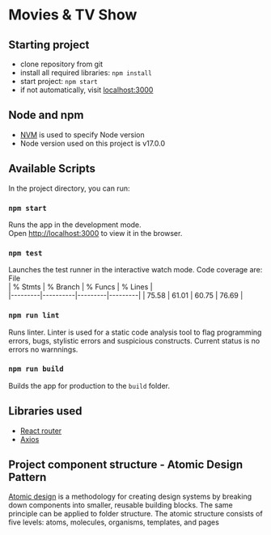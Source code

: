 # Movies & TV Show

## Starting project

- clone repository from git
- install all required libraries: `npm install`
- start project: `npm start`
- if not automatically, visit [localhost:3000](http://localhost:3000)

## Node and npm

- [NVM](https://github.com/creationix/nvm) is used to specify Node version
- Node version used on this project is v17.0.0

## Available Scripts

In the project directory, you can run:

### `npm start`

Runs the app in the development mode.\
Open [http://localhost:3000](http://localhost:3000) to view it in the browser.

### `npm test`

Launches the test runner in the interactive watch mode.
Code coverage are: File  
| % Stmts | % Branch | % Funcs | % Lines |  
|---------|----------|---------|---------|
| 75.58 | 61.01 | 60.75 | 76.69 |

### `npm run lint`

Runs linter. Linter is used for a static code analysis tool to flag programming errors, bugs, stylistic errors and suspicious constructs.
Current status is no errors no warnnings.

### `npm run build`

Builds the app for production to the `build` folder.

## Libraries used

- [React router](https://reacttraining.com/react-router/)
- [Axios](https://github.com/axios/axios)

## Project component structure - Atomic Design Pattern

[Atomic design](https://andela.com/blog-posts/structuring-your-react-application-atomic-design-principles) is a methodology for creating design systems by breaking down components into smaller, reusable building blocks. The same principle can be applied to folder structure. The atomic structure consists of five levels: atoms, molecules, organisms, templates, and pages
